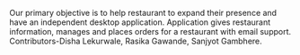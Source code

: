 Our primary objective is to help restaurant to expand their presence and have an independent desktop application. Application gives restaurant information, manages and places orders for a restaurant with email support.
<br>Contributors-Disha Lekurwale, Rasika Gawande, Sanjyot Gambhere.
